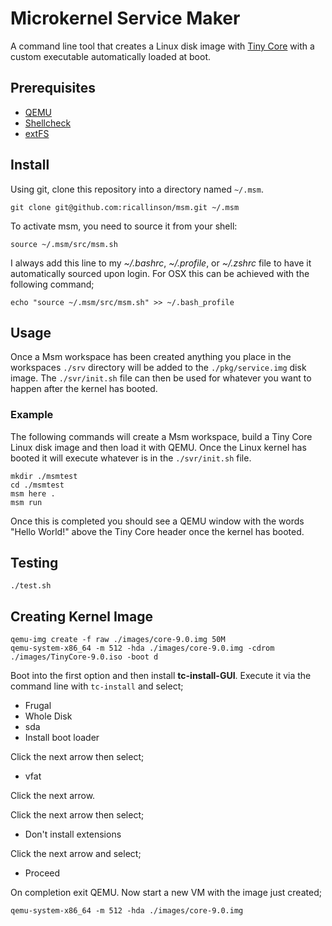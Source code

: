# Microkernel Service Maker

A command line tool that creates a Linux disk image with [Tiny Core](http://distro.ibiblio.org/tinycorelinux/) with a custom executable automatically loaded at boot.

## Prerequisites

* [QEMU](https://www.qemu.org/)
* [Shellcheck](https://github.com/koalaman/shellcheck)
* [extFS](https://www.paragon-software.com/home/extfs-mac/)

## Install

Using git, clone this repository into a directory named `~/.msm`.

    git clone git@github.com:ricallinson/msm.git ~/.msm

To activate msm, you need to source it from your shell:

    source ~/.msm/src/msm.sh

I always add this line to my _~/.bashrc_, _~/.profile_, or _~/.zshrc_ file to have it automatically sourced upon login. For OSX this can be achieved with the following command;

	echo "source ~/.msm/src/msm.sh" >> ~/.bash_profile

## Usage

Once a Msm workspace has been created anything you place in the workspaces `./srv` directory will be added to the `./pkg/service.img` disk image. The `./svr/init.sh` file can then be used for whatever you want to happen after the kernel has booted.

### Example

The following commands will create a Msm workspace, build a Tiny Core Linux disk image and then load it with QEMU. Once the Linux kernel has booted it will execute whatever is in the `./svr/init.sh` file.

	mkdir ./msmtest
	cd ./msmtest
	msm here .
	msm run

Once this is completed you should see a QEMU window with the words "Hello World!" above the Tiny Core header once the kernel has booted.

## Testing

	./test.sh

## Creating Kernel Image

	qemu-img create -f raw ./images/core-9.0.img 50M
	qemu-system-x86_64 -m 512 -hda ./images/core-9.0.img -cdrom ./images/TinyCore-9.0.iso -boot d

Boot into the first option and then install __tc-install-GUI__. Execute it via the command line with `tc-install` and select;

* Frugal
* Whole Disk
* sda
* Install boot loader

Click the next arrow then select;

* vfat

Click the next arrow.

Click the next arrow then select;

* Don't install extensions

Click the next arrow and select;

* Proceed

On completion exit QEMU. Now start a new VM with the image just created;

	qemu-system-x86_64 -m 512 -hda ./images/core-9.0.img
